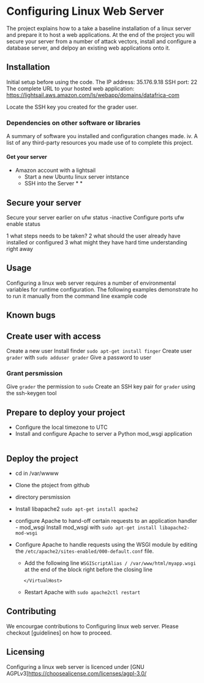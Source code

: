 # Configuring Linux Web Server
The project explains how to a take a baseline installation of a linux server and prepare it to host a web applications. At the end of the project you will secure your server from a number of attack vectors, install and configure a database server, and delpoy an existing web applications onto it.

## Installation
Initial setup before using the code.
The IP address: 35.176.9.18
SSH port: 22
The complete URL to your hosted web application: https://lightsail.aws.amazon.com/ls/webapp/domains/datafrica-com

Locate the SSH key you created for the grader user.

### Dependencies on other software or libraries
A summary of software you installed and configuration changes made.
iv. A list of any third-party resources you made use of to complete this project.

#### Get your server
* Amazon account with a lightsail
  * Start a new Ubuntu linux server intstance
  * SSH into the Server
    *
    *



## Secure your server
Secure your server earlier on
ufw status -inactive
Configure ports
ufw enable status




1 what steps needs to be taken?
2 what should the user already have installed or configured
3 what might they have hard time understanding right away


## Usage
Configuring a linux web server requires a number of environmental variables for runtime configuration. The following examples demonstrate ho to run it manually from the command line
example code

## Known bugs


## Create user with access
Create a new user
Install finder ```sudo apt-get install finger```
Create user ```grader``` with ```sudo adduser grader```
Give a password to user
### Grant persmission
Give ```grader``` the permission to ```sudo```
Create an SSH key pair for ```grader``` using the ssh-keygen tool



## Prepare to deploy your project
* Configure the local timezone to UTC
* Install and configure Apache to server a Python mod_wsgi application
 ```sudo apt-get install libapache2-mod-wsgi-py3
 ```


## Deploy the project
* cd in /var/wwww
* Clone the ptoject from github
* directory persmission
* Install libapache2 ```sudo apt-get install apache2```
*  configure Apache to hand-off certain requests to an application handler - mod_wsgi  Install mod_wsgi with ```sudo apt-get install libapache2-mod-wsgi```

* Configure Apache to handle requests using the WSGI module by editing the
```/etc/apache2/sites-enabled/000-default.conf``` file.
  * Add the following line ```WSGIScriptAlias / /var/www/html/myapp.wsgi``` at the end of the block right before the closing line
  ```<VirtualHost *:80>
     </VirtualHost>
  ```
  * Restart Apache with ```sudo apache2ctl restart```

## Contributing
We encourgae contributions to Configuring linux web server. Please checkout  [guidelines] on how to proceed.

## Licensing
Configuring a linux web server is licenced under [GNU AGPLv3]https://choosealicense.com/licenses/agpl-3.0/
